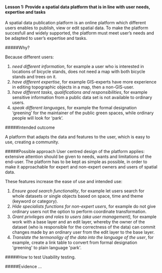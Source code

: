 #### Lesson 1: Provide a spatial data platform that is in line with user needs, expertise and tasks

A spatial data publication platform is an online platform which different users enables to publish, view or edit spatial data. To make the platform succesfull and widely supported, the platform must meet user’s needs and be adapted to user’s expertise and tasks.

#####Why?

Because different users:

1.	_need different information_, for example a user who is interested in locations of bicycle stands, does not need a map with both bicycle stands and trees on it.
2.	_have different expertise_, for example GIS-experts have more experience in editing topographic objects in a map, then a non-GIS-user.
3.	_have different tasks, qualifications and responsibilities_, for example sensitive information from a public data set is not available to ordinary users.
4.	_speak different languages_, for example the formal designation ‘greening’ for the maintainer of the public green spaces, while   ordinary people will look for ‘park’.

#####Intended outcome

A platform that adapts the data and features to the user, which is easy to use, creating a community.

#####Possible approach
User centred design of the platform applies: extensive attention should be given to needs, wants and limitations of the end-user. The platform has to be kept as simple as possible, in order to make it approachable for expert and non-expert owners and users of spatial data.

These features increase the ease of use and intended use:

1. _Ensure good search functionality_, for example let users search for whole datasets or single objects based on space, time and theme (keyword or category).
2. _Hide specialists functions for non-expert users_, for example do not give ordinary users not the option to perform coordinate transformation.
3. _Grant privileges and roles to users (aka user management),_ for example work with a base layer and an edit layer, whereby the owner of the dataset (who is responsible for the correctness of the data) can commit changes made by an ordinary user from the edit layer to the base layer.
4. _Translate the termonoligy of the data into the language of the user_, 
for example, create a link table to convert from formal designation 'greening' to plain language 'park'. 

#####How to test
Usability testing.

#####Evidence
...


